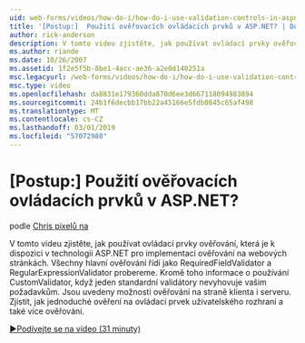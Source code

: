```yaml
---
uid: web-forms/videos/how-do-i/how-do-i-use-validation-controls-in-aspnet
title: '[Postup:]  Použití ověřovacích ovládacích prvků v ASP.NET? | Dokumenty Microsoft'
author: rick-anderson
description: V tomto videu zjistěte, jak používat ovládací prvky ověřování, která je k dispozici v technologii ASP.NET pro implementaci ověřování na webových stránkách. Všechny hlavní ověřování řídí...
ms.author: riande
ms.date: 10/26/2007
ms.assetid: 1f2e5f5b-8be1-4acc-ae36-a2e0d140251a
msc.legacyurl: /web-forms/videos/how-do-i/how-do-i-use-validation-controls-in-aspnet
msc.type: video
ms.openlocfilehash: da8831e179360dda870d6ee3d667118094983894
ms.sourcegitcommit: 24b1f6decbb17bb22a45166e5fdb0845c65af498
ms.translationtype: MT
ms.contentlocale: cs-CZ
ms.lasthandoff: 03/01/2019
ms.locfileid: "57072988"
---
```

<a name="how-do-i--use-validation-controls-in-aspnet"></a>[Postup:]  Použití ověřovacích ovládacích prvků v ASP.NET?
====================
podle [Chris pixelů na](https://twitter.com/chrispels)

V tomto videu zjistěte, jak používat ovládací prvky ověřování, která je k dispozici v technologii ASP.NET pro implementaci ověřování na webových stránkách. Všechny hlavní ověřování řídí jako RequiredFieldValidator a RegularExpressionValidator probereme. Kromě toho informace o používání CustomValidator, když jeden standardní validátory nevyhovuje vašim požadavkům. Jsou uvedeny možnosti ověřování na straně klienta i serveru. Zjistit, jak jednoduché ověření na ovládací prvek uživatelského rozhraní a také více ověřování.

[&#9654;Podívejte se na video (31 minuty)](https://channel9.msdn.com/Blogs/ASP-NET-Site-Videos/how-do-i-use-validation-controls-in-aspnet)
